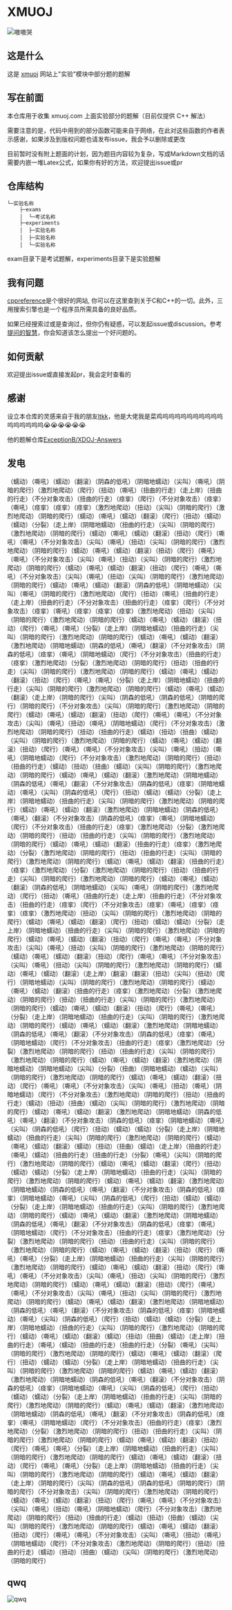# XMUOJ

![嗷嗷哭](https://user-images.githubusercontent.com/57581480/229348131-f49ddc53-70b8-4839-8085-e6dbba2d9119.png)

## 这是什么

这是 [xmuoj](http://xmuoj.com/) 网站上"实验"模块中部分题的题解

## 写在前面

本仓库用于收集 xmuoj.com 上面实验部分的题解（目前仅提供 C++ 解法）

需要注意的是，代码中用到的部分函数可能来自于网络，在此对这些函数的作者表示感谢，如果涉及到版权问题也请发布issue，我会予以删除或更改

目前暂时没有附上题面的计划，因为题目内容较为复杂，写成Markdown文档的话需要内嵌一堆Latex公式，如果你有好的方法，欢迎提出issue或pr


## 仓库结构

```
└─实验名称
    ├─exams
    │  └─考试名称
    ├─experiments
    │  ├─实验名称
    │  ├─实验名称
    │  └─实验名称
```

exam目录下是考试题解，experiments目录下是实验题解

## 我有问题

[cppreference](https://zh.cppreference.com/w/首页)是个很好的网站, 你可以在这里查到关于C和C++的一切。此外，三用搜索引擎也是一个程序员所需具备的良好品质。

如果已经搜索过或是查询过，但你仍有疑惑，可以发起issue或discussion。参考[提问的智慧](https://lug.ustc.edu.cn/wiki/doc/smart-questions/)，你会知道该怎么提出一个好问题的。

## 如何贡献

欢迎提出issue或直接发起pr，我会定时查看的

## 感谢

设立本仓库的灵感来自于我的朋友[ltkk](https://github.com/ExceptionB)，他是大佬我是菜鸡呜呜呜呜呜呜呜呜呜呜呜呜呜呜呜呜😭😭😭😭😭😭


他的题解仓库[ExceptionB/XDOJ-Answers](https://github.com/ExceptionB/XDOJ-Answers)

## 发电

（蠕动）（嘶吼）（蠕动）（翻滚）（阴森的低吼）（阴暗地蠕动）（尖叫）（嘶吼）（阴暗的爬行）（激烈地爬动）（爬行）（扭动）（嘶吼）（扭曲的行走）（走上岸）（扭曲的行走）（不分对象攻击）（扭曲的行走）（痉挛）（爬行）（不分对象攻击）（痉挛）（嘶吼）（痉挛）（痉挛）（痉挛）（激烈地爬动）（扭动）（尖叫）（阴暗的爬行）（激烈地爬动）（阴暗的爬行）（蠕动）（嘶吼）（蠕动）（翻滚）（爬行）（扭动）（蠕动）（蠕动）（分裂）（走上岸）（阴暗地蠕动）（扭曲的行走）（尖叫）（阴暗的爬行）（激烈地爬动）（阴暗的爬行）（蠕动）（嘶吼）（蠕动）（翻滚）（扭动）（爬行）（嘶吼）（嘶吼）（不分对象攻击）（尖叫）（嘶吼）（扭动）（尖叫）（阴暗的爬行）（激烈地爬动）（阴暗的爬行）（蠕动）（嘶吼）（蠕动）（翻滚）（扭动）（爬行）（嘶吼）（嘶吼）（不分对象攻击）（尖叫）（嘶吼）（扭动）（尖叫）（阴暗的爬行）（激烈地爬动）（阴暗的爬行）（蠕动）（嘶吼）（蠕动）（翻滚）（扭动）（爬行）（嘶吼）（嘶吼）（不分对象攻击）（尖叫）（嘶吼）（扭动）（尖叫）（阴暗的爬行）（激烈地爬动）（阴暗的爬行）（蠕动）（嘶吼）（蠕动）（翻滚）（阴森的低吼）（阴暗地蠕动）（尖叫）（嘶吼）（阴暗的爬行）（激烈地爬动）（爬行）（扭动）（嘶吼）（扭曲的行走）（走上岸）（扭曲的行走）（不分对象攻击）（扭曲的行走）（痉挛）（爬行）（不分对象攻击）（痉挛）（嘶吼）（痉挛）（痉挛）（痉挛）（激烈地爬动）（扭动）（尖叫）（阴暗的爬行）（激烈地爬动）（阴暗的爬行）（蠕动）（嘶吼）（蠕动）（翻滚）（扭动）（爬行）（嘶吼）（嘶吼）（分裂）（走上岸）（阴暗地蠕动）（扭曲的行走）（尖叫）（阴暗的爬行）（激烈地爬动）（阴暗的爬行）（蠕动）（嘶吼）（蠕动）（翻滚）（激烈地爬动）（阴暗地蠕动）（阴森的低吼）（嘶吼）（翻滚）（不分对象攻击）（阴森的低吼）（痉挛）（嘶吼）（阴暗地蠕动）（爬行）（不分对象攻击）（扭曲的行走）（痉挛）（激烈地爬动）（分裂）（激烈地爬动）（阴暗的爬行）（扭动）（扭曲的行走）（尖叫）（阴暗的爬行）（激烈地爬动）（阴暗的爬行）（蠕动）（嘶吼）（蠕动）（翻滚）（扭动）（爬行）（嘶吼）（嘶吼）（分裂）（走上岸）（阴暗地蠕动）（扭曲的行走）（尖叫）（阴暗的爬行）（激烈地爬动）（阴暗的爬行）（蠕动）（嘶吼）（蠕动）（翻滚）（走上岸）（阴暗的爬行）（尖叫）（阴森的低吼）（阴森的低吼）（阴暗的爬行）（阴暗的爬行）（不分对象攻击）（尖叫）（阴暗的爬行）（激烈地爬动）（阴暗的爬行）（蠕动）（嘶吼）（蠕动）（翻滚）（扭动）（爬行）（嘶吼）（嘶吼）（不分对象攻击）（尖叫）（嘶吼）（扭动）（嘶吼）（阴暗地蠕动）（爬行）（不分对象攻击）（激烈地爬动）（阴暗的爬行）（扭动）（扭曲的行走）（蠕动）（扭动）（扭曲）（蠕动）（尖叫）（阴暗的爬行）（激烈地爬动）（阴暗的爬行）（蠕动）（嘶吼）（蠕动）（翻滚）（扭动）（爬行）（嘶吼）（嘶吼）（不分对象攻击）（尖叫）（嘶吼）（扭动）（嘶吼）（阴暗地蠕动）（爬行）（不分对象攻击）（激烈地爬动）（阴暗的爬行）（扭动）（扭曲的行走）（蠕动）（扭动）（扭曲）（蠕动）（尖叫）（阴暗的爬行）（激烈地爬动）（阴暗的爬行）（蠕动）（嘶吼）（蠕动）（翻滚）（激烈地爬动）（阴暗地蠕动）（阴森的低吼）（嘶吼）（翻滚）（不分对象攻击）（阴森的低吼）（痉挛）（阴暗地蠕动）（嘶吼）（尖叫）（阴森的低吼）（爬行）（扭动）（蠕动）（蠕动）（分裂）（走上岸）（阴暗地蠕动）（扭曲的行走）（尖叫）（阴暗的爬行）（激烈地爬动）（阴暗的爬行）（蠕动）（嘶吼）（蠕动）（翻滚）（激烈地爬动）（阴暗地蠕动）（阴森的低吼）（嘶吼）（翻滚）（不分对象攻击）（阴森的低吼）（痉挛）（嘶吼）（阴暗地蠕动）（爬行）（不分对象攻击）（扭曲的行走）（痉挛）（激烈地爬动）（分裂）（激烈地爬动）（阴暗的爬行）（扭动）（扭曲的行走）（尖叫）（阴暗的爬行）（激烈地爬动）（阴暗的爬行）（蠕动）（嘶吼）（蠕动）（翻滚）（扭曲的行走）（痉挛）（激烈地爬动）（分裂）（激烈地爬动）（阴暗的爬行）（扭动）（扭曲的行走）（尖叫）（阴暗的爬行）（激烈地爬动）（阴暗的爬行）（蠕动）（嘶吼）（蠕动）（翻滚）（扭曲的行走）（痉挛）（激烈地爬动）（分裂）（激烈地爬动）（阴暗的爬行）（扭动）（扭曲的行走）（尖叫）（阴暗的爬行）（激烈地爬动）（阴暗的爬行）（蠕动）（嘶吼）（蠕动）（翻滚）（阴森的低吼）（阴暗地蠕动）（尖叫）（嘶吼）（阴暗的爬行）（激烈地爬动）（爬行）（扭动）（嘶吼）（扭曲的行走）（走上岸）（扭曲的行走）（不分对象攻击）（扭曲的行走）（痉挛）（爬行）（不分对象攻击）（痉挛）（嘶吼）（痉挛）（痉挛）（痉挛）（激烈地爬动）（扭动）（尖叫）（阴暗的爬行）（激烈地爬动）（阴暗的爬行）（蠕动）（嘶吼）（蠕动）（翻滚）（爬行）（扭动）（蠕动）（蠕动）（分裂）（走上岸）（阴暗地蠕动）（扭曲的行走）（尖叫）（阴暗的爬行）（激烈地爬动）（阴暗的爬行）（蠕动）（嘶吼）（蠕动）（翻滚）（扭动）（爬行）（嘶吼）（嘶吼）（不分对象攻击）（尖叫）（嘶吼）（扭动）（尖叫）（阴暗的爬行）（激烈地爬动）（阴暗的爬行）（蠕动）（嘶吼）（蠕动）（翻滚）（扭动）（爬行）（嘶吼）（嘶吼）（不分对象攻击）（尖叫）（嘶吼）（扭动）（尖叫）（阴暗的爬行）（激烈地爬动）（阴暗的爬行）（蠕动）（嘶吼）（蠕动）（翻滚）（走上岸）（翻滚）（翻滚）（扭动）（尖叫）（扭动）（爬行）（阴暗地蠕动）（尖叫）（阴暗的爬行）（激烈地爬动）（阴暗的爬行）（蠕动）（嘶吼）（蠕动）（翻滚）（扭曲的行走）（痉挛）（激烈地爬动）（分裂）（激烈地爬动）（阴暗的爬行）（扭动）（扭曲的行走）（尖叫）（阴暗的爬行）（激烈地爬动）（阴暗的爬行）（蠕动）（嘶吼）（蠕动）（翻滚）（扭动）（爬行）（嘶吼）（嘶吼）（分裂）（走上岸）（阴暗地蠕动）（扭曲的行走）（尖叫）（阴暗的爬行）（激烈地爬动）（阴暗的爬行）（蠕动）（嘶吼）（蠕动）（翻滚）（激烈地爬动）（阴暗地蠕动）（阴森的低吼）（嘶吼）（翻滚）（不分对象攻击）（阴森的低吼）（痉挛）（嘶吼）（阴暗地蠕动）（爬行）（不分对象攻击）（扭曲的行走）（痉挛）（激烈地爬动）（分裂）（激烈地爬动）（阴暗的爬行）（扭动）（扭曲的行走）（尖叫）（阴暗的爬行）（激烈地爬动）（阴暗的爬行）（蠕动）（嘶吼）（蠕动）（翻滚）（激烈地爬动）（阴暗地蠕动）（阴暗地蠕动）（尖叫）（分裂）（扭曲）（阴暗地蠕动）（蠕动）（尖叫）（阴暗的爬行）（激烈地爬动）（阴暗的爬行）（蠕动）（嘶吼）（蠕动）（翻滚）（扭动）（爬行）（嘶吼）（嘶吼）（不分对象攻击）（尖叫）（嘶吼）（扭动）（嘶吼）（阴暗地蠕动）（爬行）（不分对象攻击）（激烈地爬动）（阴暗的爬行）（扭动）（扭曲的行走）（蠕动）（扭动）（扭曲）（蠕动）（尖叫）（阴暗的爬行）（激烈地爬动）（阴暗的爬行）（蠕动）（嘶吼）（蠕动）（翻滚）（激烈地爬动）（阴暗地蠕动）（阴森的低吼）（嘶吼）（翻滚）（不分对象攻击）（阴森的低吼）（痉挛）（阴暗地蠕动）（嘶吼）（尖叫）（阴森的低吼）（爬行）（扭动）（蠕动）（蠕动）（分裂）（走上岸）（阴暗地蠕动）（扭曲的行走）（尖叫）（阴暗的爬行）（激烈地爬动）（阴暗的爬行）（蠕动）（嘶吼）（蠕动）（翻滚）（蠕动）（扭动）（扭曲）（蠕动）（走上岸）（扭曲的行走）（嘶吼）（蠕动）（扭曲的行走）（扭曲的行走）（分裂）（嘶吼）（尖叫）（阴暗的爬行）（激烈地爬动）（阴暗的爬行）（蠕动）（嘶吼）（蠕动）（翻滚）（爬行）（扭动）（蠕动）（蠕动）（分裂）（走上岸）（阴暗地蠕动）（扭曲的行走）（尖叫）（阴暗的爬行）（激烈地爬动）（阴暗的爬行）（蠕动）（嘶吼）（蠕动）（翻滚）（激烈地爬动）（阴暗地蠕动）（阴森的低吼）（嘶吼）（翻滚）（不分对象攻击）（阴森的低吼）（痉挛）（阴暗地蠕动）（嘶吼）（尖叫）（阴森的低吼）（爬行）（扭动）（蠕动）（蠕动）（分裂）（走上岸）（阴暗地蠕动）（扭曲的行走）（尖叫）（阴暗的爬行）（激烈地爬动）（阴暗的爬行）（蠕动）（嘶吼）（蠕动）（翻滚）（激烈地爬动）（阴暗地蠕动）（阴森的低吼）（嘶吼）（翻滚）（不分对象攻击）（阴森的低吼）（痉挛）（嘶吼）（阴暗地蠕动）（爬行）（不分对象攻击）（扭曲的行走）（痉挛）（激烈地爬动）（分裂）（激烈地爬动）（阴暗的爬行）（扭动）（扭曲的行走）（尖叫）（阴暗的爬行）（激烈地爬动）（阴暗的爬行）（蠕动）（嘶吼）（蠕动）（翻滚）（扭动）（爬行）（嘶吼）（嘶吼）（分裂）（走上岸）（阴暗地蠕动）（扭曲的行走）（尖叫）（阴暗的爬行）（激烈地爬动）（阴暗的爬行）（蠕动）（嘶吼）（蠕动）（翻滚）（扭动）（爬行）（嘶吼）（嘶吼）（不分对象攻击）（尖叫）（嘶吼）（扭动）（尖叫）（阴暗的爬行）（激烈地爬动）（阴暗的爬行）（蠕动）（嘶吼）（蠕动）（翻滚）（扭动）（爬行）（嘶吼）（嘶吼）（不分对象攻击）（尖叫）（嘶吼）（扭动）（尖叫）（阴暗的爬行）（激烈地爬动）（阴暗的爬行）（蠕动）（嘶吼）（蠕动）（翻滚）（激烈地爬动）（阴暗地蠕动）（阴森的低吼）（嘶吼）（翻滚）（不分对象攻击）（阴森的低吼）（痉挛）（阴暗地蠕动）（嘶吼）（尖叫）（阴森的低吼）（爬行）（扭动）（蠕动）（蠕动）（分裂）（走上岸）（阴暗地蠕动）（扭曲的行走）（尖叫）（阴暗的爬行）（激烈地爬动）（阴暗的爬行）（蠕动）（嘶吼）（蠕动）（翻滚）（蠕动）（扭动）（扭曲）（蠕动）（走上岸）（扭曲的行走）（嘶吼）（蠕动）（扭曲的行走）（扭曲的行走）（分裂）（嘶吼）（尖叫）（阴暗的爬行）（激烈地爬动）（阴暗的爬行）（蠕动）（嘶吼）（蠕动）（翻滚）（爬行）（扭动）（蠕动）（蠕动）（分裂）（走上岸）（阴暗地蠕动）（扭曲的行走）（尖叫）（阴暗的爬行）（激烈地爬动）（阴暗的爬行）（蠕动）（嘶吼）（蠕动）（翻滚）（激烈地爬动）（阴暗地蠕动）（阴森的低吼）（嘶吼）（翻滚）（不分对象攻击）（阴森的低吼）（痉挛）（阴暗地蠕动）（嘶吼）（尖叫）（阴森的低吼）（爬行）（扭动）（蠕动）（蠕动）（分裂）（走上岸）（阴暗地蠕动）（扭曲的行走）（尖叫）（阴暗的爬行）（激烈地爬动）（阴暗的爬行）（蠕动）（嘶吼）（蠕动）（翻滚）（激烈地爬动）（阴暗地蠕动）（阴森的低吼）（嘶吼）（翻滚）（不分对象攻击）（阴森的低吼）（痉挛）（嘶吼）（阴暗地蠕动）（爬行）（不分对象攻击）（扭曲的行走）（痉挛）（激烈地爬动）（分裂）（激烈地爬动）（阴暗的爬行）（扭动）（扭曲的行走）（尖叫）（阴暗的爬行）（激烈地爬动）（阴暗的爬行）（蠕动）（嘶吼）（蠕动）（翻滚）（扭动）（爬行）（嘶吼）（嘶吼）（分裂）（走上岸）（阴暗地蠕动）（扭曲的行走）（尖叫）（阴暗的爬行）（激烈地爬动）（阴暗的爬行）（蠕动）（嘶吼）（蠕动）（翻滚）（扭动）（爬行）（嘶吼）（嘶吼）（分裂）（走上岸）（阴暗地蠕动）（扭曲的行走）（尖叫）（阴暗的爬行）（激烈地爬动）（阴暗的爬行）（蠕动）（嘶吼）（蠕动）（翻滚）（走上岸）（阴暗的爬行）（尖叫）（阴森的低吼）（阴森的低吼）（阴暗的爬行）（阴暗的爬行）（不分对象攻击）（尖叫）（阴暗的爬行）（激烈地爬动）（阴暗的爬行）（蠕动）（嘶吼）（蠕动）（翻滚）（扭动）（爬行）（嘶吼）（嘶吼）（不分对象攻击）（尖叫）（嘶吼）（扭动）（嘶吼）（阴暗地蠕动）（爬行）（不分对象攻击）（激烈地爬动）（阴暗的爬行）（扭动）（扭曲的行走）（蠕动）（扭动）（扭曲）（蠕动）（尖叫）（阴暗的爬行）（激烈地爬动）（阴暗的爬行）（蠕动）（嘶吼）（蠕动）（翻滚）（扭动）（爬行）（嘶吼）（嘶吼）（不分对象攻击）（尖叫）（嘶吼）（扭动）（嘶吼）（阴暗地蠕动）（爬行）（不分对象攻击）（激烈地爬动）（阴暗的爬行）（扭动）（扭曲的行走）（蠕动）（扭动）（扭曲）（蠕动）（尖叫）（阴暗的爬行）（激烈地爬动）（阴暗的爬行）

## qwq

![qwq](https://repobeats.axiom.co/api/embed/27d6027b670b046b15cdc4056475e5927d9435f1.svg "Repobeats analytics image")
